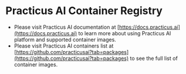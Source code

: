 # Practicus AI Container Registry

- Please visit Practicus AI documentation at [https://docs.practicus.ai](https://docs.practicus.ai) to learn more about using Practicus AI platform and supported container images.
- Please visit Practicus AI containers list at [https://github.com/practicusai?tab=packages](https://github.com/practicusai?tab=packages) to see the full list of container images.

